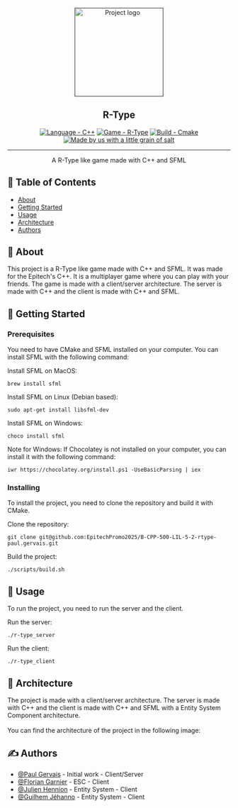 <p align="center">
  <a href="" rel="noopener">
 <img width=200px height=200px src="https://i.imgur.com/jdsJk89.png" alt="Project logo"></a>
</p>

<h2 align="center">R-Type</h2>
<div align="center">

[![Language - C++](https://img.shields.io/badge/Language-C%2B%2B-004382?style=for-the-badge&logo=C%2B%2B)](https://)
[![Game - R-Type](https://img.shields.io/badge/Game-R--Type-beedfe?style=for-the-badge&logo=Zalando&logoColor=FFFFFF)](https://)
[![Build - Cmake](https://img.shields.io/badge/Build-Cmake-00a000?style=for-the-badge&logo=CMake)](https://)
<a href="https://www.youtube.com/watch?v=dQw4w9WgXcQ"><img src="https://img.shields.io/static/v1?label=&message=Made+with+a+little+grain+of+salt&color=%23E71D29&style=for-the-badge&logo=Undertale" alt="Made by us with a little grain of salt"></a>

</div>

---

<p align="center"> A R-Type like game made with C++ and SFML
    <br>
</p>

## 📝 Table of Contents

- [About](#about)
- [Getting Started](#getting_started)
- [Usage](#usage)
- [Architecture](#architecture)
- [Authors](#authors)

## 🧐 About <a name = "about"></a>

This project is a R-Type like game made with C++ and SFML. It was made for the Epitech's C++. It is a multiplayer game where you can play with your friends. The game is made with a client/server architecture. The server is made with C++ and the client is made with C++ and SFML.

## 🏁 Getting Started <a name = "getting_started"></a>

### Prerequisites

You need to have CMake and SFML installed on your computer. You can install SFML with the following command:

Install SFML on MacOS:
```shell
brew install sfml
```

Install SFML on Linux (Debian based):
```shell
sudo apt-get install libsfml-dev
```

Install SFML on Windows:
```shell
choco install sfml
```

Note for Windows: If Chocolatey is not installed on your computer, you can install it with the following command:
```shell
iwr https://chocolatey.org/install.ps1 -UseBasicParsing | iex
```

### Installing

To install the project, you need to clone the repository and build it with CMake.

Clone the repository:
```shell
git clone git@github.com:EpitechPromo2025/B-CPP-500-LIL-5-2-rtype-paul.gervais.git
```

Build the project:
```shell
./scripts/build.sh
```

## 🎈 Usage <a name="usage"></a>

To run the project, you need to run the server and the client.

Run the server:
```shell
./r-type_server
```

Run the client:
```shell
./r-type_client
```

## 🎨 Architecture <a name = "architecture"></a>

The project is made with a client/server architecture. The server is made with C++ and the client is made with C++ and SFML with a Entity System Component architecture.
</br></br>
You can find the architecture of the project in the following image:

## ✍️ Authors <a name = "authors"></a>
- [@Paul Gervais](https://github.com/gagonlaire) - Initial work - Client/Server
- [@Florian Garnier](https://github.com/Suolumi) - ESC - Client
- [@Julien Hennion](https://github.com/Yusisako) - Entity System - Client
- [@Guilhem Jéhanno](https://github.com/Guigui1901) - Entity System - Client
